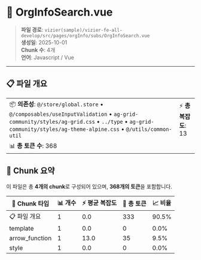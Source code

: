 # 📄 OrgInfoSearch.vue

> **파일 경로**: `vizier(sample)/vizier-fe-all-develop/src/pages/orgInfo/subs/OrgInfoSearch.vue`  
> **생성일**: 2025-10-01  
> **Chunk 수**: 4개  
> **언어**: Javascript / Vue
---





## 📋 파일 개요

| | |
|--|--|
| 📦 **의존성**: `@/store/global.store` • `@/composables/useInputValidation` • `ag-grid-community/styles/ag-grid.css` • `../type` • `ag-grid-community/styles/ag-theme-alpine.css` • `@/utils/common-util` | ⚡ **총 복잡도**: 13 |
| 📊 **총 토큰 수**: 368 |  |






## 🧩 Chunk 요약

이 파일은 총 **4개의 chunk**로 구성되어 있으며, **368개의 토큰**을 포함합니다.

| 🧩 Chunk 타입 | 📊 개수 | ⚡ 평균 복잡도 | 📝 총 토큰 | 📈 비율 |
|---------------|--------|-------------|----------|--------|
| 📋 파일 개요 | 1 | 0.0 | 333 | 90.5% |
| template | 1 | 0.0 | 0 | 0.0% |
| arrow_function | 1 | 13.0 | 35 | 9.5% |
| style | 1 | 0.0 | 0 | 0.0% |


